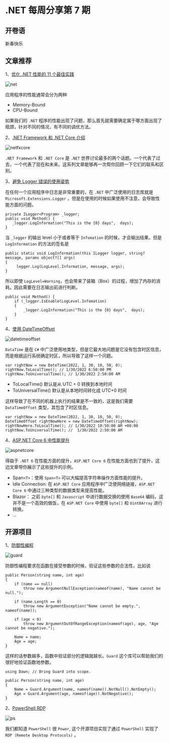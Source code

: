 # .NET 每周分享第 7 期

## 开卷语

新春快乐

## 文章推荐

1、[优化 .NET 性能的 11 个最佳实践](https://michaelscodingspot.com/cpu-bound-memory-bound/)

![net](https://dotnetweeklyimages.blob.core.windows.net/007/performance.jpeg)

应用程序的性能通常会分为两种

- Memory-Bound
- CPU-Bound

如果我们的 `.NET` 程序的性能出现了问题，那么首先就需要确定属于哪方面出现了瓶颈，针对不同的情况，有不同的调优方法。

2、[.NET Framework 和 .NET Core 介绍](https://procodeguide.com/dotnet/getting-started-net-core-framework/)

![netfxcore](https://dotnetweeklyimages.blob.core.windows.net/007/dotnet-core-framework.png)

`.NET Framework` 和 `.NET Core` 是 `.NET` 世界讨论最多的两个话题。一个代表了过去，一个代表了现在和未来。这系列文章能够再一次帮你回顾一下它们的联系和区别。

3、[避免 Logger 错误的使用姿势](https://www.youtube.com/watch?v=bnVfrd3lRv8&ab_channel=NickChapsas)

在任何一个应用程序中日志是非常重要的，在 `.NET` 中广泛使用的日志库就是 `Microsoft.Extensions.Logger` ，但是在使用的时候如果使用不注意，会导致性能方面的问题。

```Csharp
private ILogger<Program> _logger;
public void Method() {
   _logger.LogInformation("This is the {0} days",  days);
}
```

当 `_logger` 的输出 level 小于或者等于 `Infomation` 的时候，才会输出结果。但是 `LogInformation` 的方法的签名是

```Csharp
public static void LogInformation(this ILogger logger, string? message, params object?[] args)
{
     logger.Log(LogLevel.Information, message, args);
}
```

所以即使 `LogLevel=Warning`，也会带来了装箱（Box）的过程，增加了内存的消耗。因此需要在日志输出前进行判断。

```Csharp
public void Method() {
    if (_logger.IsEnable(LogLevel.Infomation)
    {
        _logger.LogInformation("This is the {0} days",  days);
    }
}
```

4、[使用 DateTimeOffset](https://ardalis.com/why-use-datetimeoffset/?utm_sq=gyiamfvfod)

![datetimeoffset](https://dotnetweeklyimages.blob.core.windows.net/007/datetimeoffset.png)

`DataTime` 是在 `C#` 中广泛使用地类型，但是它最大地问题是它没有包含时区信息，而是根据运行系统确定时区，所以导致了这样一个问题。

```Csharp
var rightNow = new DateTime(2022, 1, 30, 10, 50, 0);
rightNow.ToLocalTime(); // 1/30/2022 6:50:00 PM
rightNow.ToUniversalTime(); // 1/30/2022 2:50:00 AM
```

- ToLocalTime() 默认是从 UTC + 0 转换到本地时间
- ToUniversalTime() 默认是从本地时间转化成 UTC+0 时间

这样导致了在不同的机器上执行的结果是不一致的，这是我们需要 `DataTimeOffset` 类型，其包含了时区信息。

```Csharp
var rightNow = new DateTime(2022, 1, 30, 10, 50, 0);
DateTimeOffset rightNowHere = new DateTimeOffset(rightNow);
rightNowHere.ToLocalTime(); // 1/30/2022 10:50:00 AM +08:00
rightNow.ToUniversalTime(); //  1/30/2022 2:50:00 AM
```

4、[ASP.NET Core 6 中性能提升](https://devblogs.microsoft.com/dotnet/performance-improvements-in-aspnet-core-6/)

![aspnetcore](https://dotnetweeklyimages.blob.core.windows.net/007/aspnet-core-performance.png)

得益于 `.NET 6` 在性能方面的提升，`ASP.NET Core 6` 在性能方面也到了提升，这边文章带你展示了这些提升的示例。

- Span`<T>`：使用 `Span<T>` 可以大幅提高字符串操作方面性能的提升。
- Idle Connection: 在 `ASP.NET Core` 应用程序中广泛使网络链接，`ASP.NET Core 6` 中通过三种类型的数据类型来提高性能。
- Blazor： 之前 `byte[]` 和 `Javascript` 中进行数据交换的使用 `Base64` 编码，这并不是一个高效的做饭，在 `ASP.NET Core` 中使用 `byte[]` 和 `Uint8Array` 进行转换。
- ...

## 开源项目

1、[防御性编程](https://github.com/safakgur/guard)

![guard](https://dotnetweeklyimages.blob.core.windows.net/007/guard.png)

防御性编程要求在函数在接受参数的时候，验证这些参数的合法性，比如说

```Csharp
public Person(string name, int age)
{
    if (name == null)
        throw new ArgumentNullException(nameof(name), "Name cannot be null.");

    if (name.Length == 0)
        throw new ArgumentException("Name cannot be empty.", nameof(name));

    if (age < 0)
        throw new ArgumentOutOfRangeException(nameof(age), age, "Age cannot be negative.");

    Name = name;
    Age = age;
}
```

这样的话参数越多，函数中验证部分的逻辑就越长。`Guard` 这个库可以帮助我们的很好地验证函数地参数。

```Csharp
using Dawn; // Bring Guard into scope.

public Person(string name, int age)
{
    Name = Guard.Argument(name, nameof(name)).NotNull().NotEmpty();
    Age = Guard.Argument(age, nameof(age)).NotNegative();
}
```

2、[PowerShell RDP](https://github.com/DarkCoderSc/PowerRemoteDesktop)

![ps](https://dotnetweeklyimages.blob.core.windows.net/007/powershell-rdp.png)

我们都知道 `PowerShell` 很 `Power`, 这个开源项目实现了通过 `PowerShell` 实现了 `RDP (Remote Desktop Protocols)` 。

